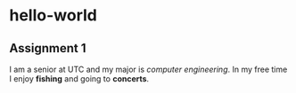 # hello-world
## Assignment 1
I am a senior at UTC and my major is *computer engineering*. In my free time I enjoy **fishing** and going to **concerts**.
